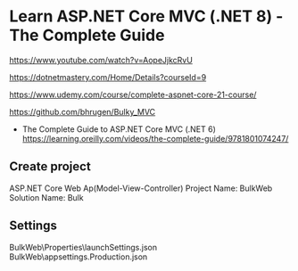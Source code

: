 # Learn ASP.NET Core MVC (.NET 8) - The Complete Guide
https://www.youtube.com/watch?v=AopeJjkcRvU

https://dotnetmastery.com/Home/Details?courseId=9

https://www.udemy.com/course/complete-aspnet-core-21-course/

https://github.com/bhrugen/Bulky_MVC

- The Complete Guide to ASP.NET Core MVC (.NET 6)
https://learning.oreilly.com/videos/the-complete-guide/9781801074247/

## Create project
ASP.NET Core Web Ap(Model-View-Controller)
Project Name: BulkWeb
Solution Name: Bulk

## Settings
BulkWeb\Properties\launchSettings.json
BulkWeb\appsettings.Production.json